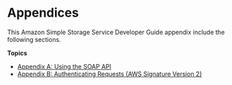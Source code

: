 # Appendices<a name="Appendices"></a>

This Amazon Simple Storage Service Developer Guide appendix include the following sections\.

**Topics**
+ [Appendix A: Using the SOAP API](SOAPAPI3.md)
+ [Appendix B: Authenticating Requests \(AWS Signature Version 2\)](auth-request-sig-v2.md)